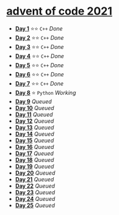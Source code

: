 # [advent of code 2021](https://adventofcode.com/2021)
* [**Day 1**](https://adventofcode.com/2021/day/1) :star::star: `C++` *Done*
* [**Day 2**](https://adventofcode.com/2021/day/2) :star::star: `C++` *Done*
* [**Day 3**](https://adventofcode.com/2021/day/3) :star::star: `C++` *Done*
* [**Day 4**](https://adventofcode.com/2021/day/4) :star::star: `C++` *Done*
* [**Day 5**](https://adventofcode.com/2021/day/5) :star::star: `C++` *Done*
* [**Day 6**](https://adventofcode.com/2021/day/6) :star::star: `C++` *Done*
* [**Day 7**](https://adventofcode.com/2021/day/7) :star::star: `C++` *Done*
* [**Day 8**](https://adventofcode.com/2021/day/8) :star: `Python` *Working*
* [**Day 9**](https://adventofcode.com/2021/day/9) *Queued*
* [**Day 10**](https://adventofcode.com/2021/day/10) *Queued*
* [**Day 11**](https://adventofcode.com/2021/day/11) *Queued*
* [**Day 12**](https://adventofcode.com/2021/day/12) *Queued*
* [**Day 13**](https://adventofcode.com/2021/day/13) *Queued*
* [**Day 14**](https://adventofcode.com/2021/day/14) *Queued*
* [**Day 15**](https://adventofcode.com/2021/day/15) *Queued*
* [**Day 16**](https://adventofcode.com/2021/day/16) *Queued*
* [**Day 17**](https://adventofcode.com/2021/day/17) *Queued*
* [**Day 18**](https://adventofcode.com/2021/day/18) *Queued*
* [**Day 19**](https://adventofcode.com/2021/day/19) *Queued*
* [**Day 20**](https://adventofcode.com/2021/day/20) *Queued*
* [**Day 21**](https://adventofcode.com/2021/day/21) *Queued*
* [**Day 22**](https://adventofcode.com/2021/day/22) *Queued*
* [**Day 23**](https://adventofcode.com/2021/day/23) *Queued*
* [**Day 24**](https://adventofcode.com/2021/day/24) *Queued*
* [**Day 25**](https://adventofcode.com/2021/day/25) *Queued*
